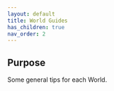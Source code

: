 ```yaml
---
layout: default
title: World Guides
has_children: true
nav_order: 2
---
```


## Purpose
Some general tips for each World.
